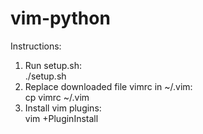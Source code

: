 # vim-python
Instructions:

1) Run setup.sh: <br />
   ./setup.sh
2) Replace downloaded file vimrc in ~/.vim: <br />
   cp vimrc ~/.vim
3) Install vim plugins: <br />
   vim +PluginInstall

